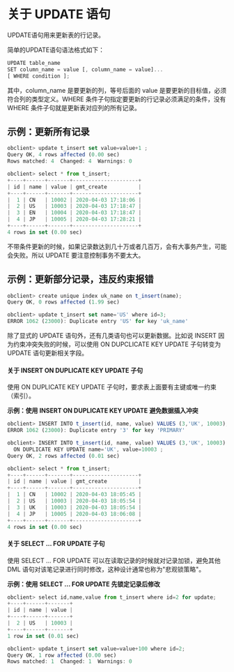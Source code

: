 关于 UPDATE 语句 
=================================



UPDATE语句用来更新表的行记录。

简单的UPDATE语句语法格式如下：

```javascript
UPDATE table_name
SET column_name = value [, column_name = value]...
[ WHERE condition ];
```



其中，column_name 是要更新的列，等号后面的 value 是要更新的目标值，必须符合列的类型定义。WHERE 条件子句指定要更新的行记录必须满足的条件，没有 WHERE 条件子句就是更新表对应列的所有记录。

示例：更新所有记录 
------------------

```javascript
obclient> update t_insert set value=value+1 ;
Query OK, 4 rows affected (0.00 sec)
Rows matched: 4  Changed: 4  Warnings: 0

obclient> select * from t_insert;
+----+------+-------+---------------------+
| id | name | value | gmt_create          |
+----+------+-------+---------------------+
|  1 | CN   | 10002 | 2020-04-03 17:18:06 |
|  2 | US   | 10003 | 2020-04-03 17:18:47 |
|  3 | EN   | 10004 | 2020-04-03 17:18:47 |
|  4 | JP   | 10005 | 2020-04-03 17:28:21 |
+----+------+-------+---------------------+
4 rows in set (0.00 sec)
```



不带条件更新的时候，如果记录数达到几十万或者几百万，会有大事务产生，可能会失败。所以 UPDATE 要注意控制事务不要太大。

示例：更新部分记录，违反约束报错 
-------------------------

```javascript
obclient> create unique index uk_name on t_insert(name);
Query OK, 0 rows affected (1.99 sec)

obclient> update t_insert set name='US' where id=3;
ERROR 1062 (23000): Duplicate entry 'US' for key 'uk_name'
```



除了显式的 UPDATE 语句外，还有几类语句也可以更新数据。比如说 INSERT 因为约束冲突失败的时候，可以使用 ON DUPCLICATE KEY UPDATE 子句转变为 UPDATE 语句更新相关字段。

#### 关于 INSERT ON DUPLICATE KEY UPDATE 子句 

使用 ON DUPLICATE KEY UPDATE 子句时，要求表上面要有主键或唯一约束（索引）。

**示例：使用** **INSERT ON DUPLICATE KEY UPDATE** **避免数据插入冲突** 

```javascript
obclient> INSERT INTO t_insert(id, name, value) VALUES (3,'UK', 10003);
ERROR 1062 (23000): Duplicate entry '3' for key 'PRIMARY'

obclient> INSERT INTO t_insert(id, name, value) VALUES (3,'UK', 10003)
  ON DUPLICATE KEY UPDATE name='UK', value=10003 ;
Query OK, 2 rows affected (0.01 sec)

obclient> select * from t_insert;
+----+------+-------+---------------------+
| id | name | value | gmt_create          |
+----+------+-------+---------------------+
|  1 | CN   | 10002 | 2020-04-03 18:05:45 |
|  2 | US   | 10003 | 2020-04-03 18:05:54 |
|  3 | UK   | 10003 | 2020-04-03 18:05:54 |
|  4 | JP   | 10005 | 2020-04-03 18:06:08 |
+----+------+-------+---------------------+
4 rows in set (0.00 sec)
```



#### 关于 SELECT ... FOR UPDATE 子句 

使用 SELECT ... FOR UPDATE 可以在读取记录的时候就对记录加锁，避免其他 DML 语句对该笔记录进行同时修改，这种设计通常也称为"悲观锁策略"。

**示例：使用** **SELECT ... FOR UPDATE 先锁定记录后修改** 

```javascript
obclient> select id,name,value from t_insert where id=2 for update;
+----+------+-------+
| id | name | value |
+----+------+-------+
|  2 | US   | 10003 |
+----+------+-------+
1 row in set (0.01 sec)

obclient> update t_insert set value=value+100 where id=2;
Query OK, 1 row affected (0.00 sec)
Rows matched: 1  Changed: 1  Warnings: 0
```


